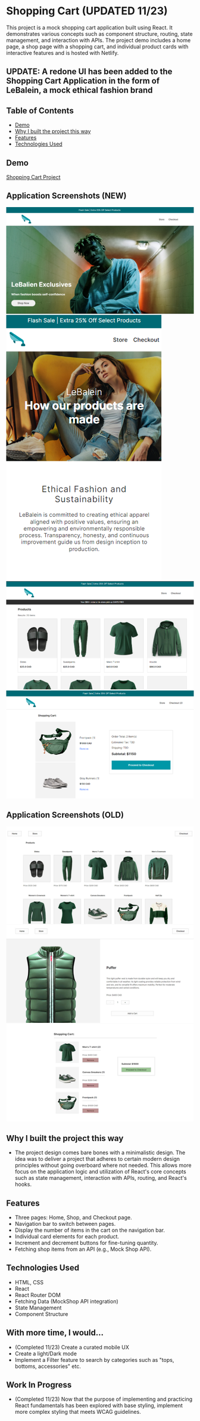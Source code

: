 # Shopping Cart (UPDATED 11/23)

This project is a mock shopping cart application built using React. It demonstrates various concepts such as component structure, routing, state management, and interaction with APIs. The project demo includes a home page, a shop page with a shopping cart, and individual product cards with interactive features and is hosted with Netlify.

## UPDATE: A redone UI has been added to the Shopping Cart Application in the form of LeBalein, a mock ethical fashion brand

## Table of Contents
- [Demo](#demo)
- [Why I built the project this way](#why-i-built-the-project-this-way)
- [Features](#features)
- [Technologies Used](#technologies-used)

## Demo
[Shopping Cart Project](https://denver-siu-shopping-cart.netlify.app/)

## Application Screenshots (NEW)
![LeBalein Product Homepage](github-imgs/lebalein-homepage.png)
![LeBalein Mobile Sustainability Pledge](github-imgs/lebalein-pledge-mobile.png)
![LeBalein Products Page](github-imgs/lebalein-products.png)
![LeBalein Checkout](github-imgs/lebalein-checkout.png)

## Application Screenshots (OLD)
![Product list page of shopping cart application](https://github.com/dpsiu/Shopping-Cart/blob/main/Shopping%20Cart%20Front%20Page.jpg)
![Product page screenshot](https://github.com/dpsiu/Shopping-Cart/blob/main/Shop.Cart%20Prod.%20Page.jpg)
![Checkout page screenshot](https://github.com/dpsiu/Shopping-Cart/blob/main/Shop.%20Cart%20Checkout%20Page.jpg)

## Why I built the project this way
- The project design comes bare bones with a minimalistic design. The idea was to deliver a project that adheres to certain modern design principles without going overboard where not needed. This allows more focus on the application logic and utilization of React's core concepts such as state management, interaction with APIs, routing, and React's hooks.

## Features
- Three pages: Home, Shop, and Checkout page.
- Navigation bar to switch between pages.
- Display the number of items in the cart on the navigation bar.
- Individual card elements for each product.
- Increment and decrement buttons for fine-tuning quantity.
- Fetching shop items from an API (e.g., Mock Shop API).

## Technologies Used
- HTML, CSS
- React
- React Router DOM
- Fetching Data (MockShop API integration)
- State Management
- Component Structure

## With more time, I would...
- (Completed 11/23) Create a curated mobile UX
- Create a light/Dark mode
- Implement a Filter feature to search by categories such as "tops, bottoms, accessories" etc.

## Work In Progress
- (Completed 11/23) Now that the purpose of implementing and practicing React fundamentals has been explored with base styling, implement more complex styling that meets WCAG guidelines.
